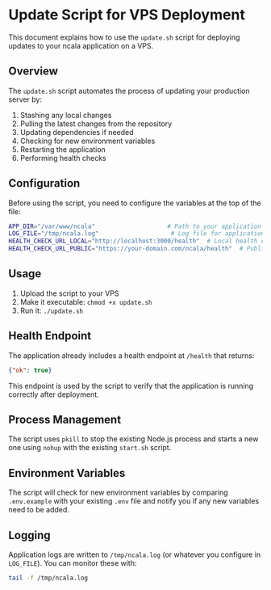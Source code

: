 # Update Script for VPS Deployment

This document explains how to use the `update.sh` script for deploying updates to your ncala application on a VPS.

## Overview

The `update.sh` script automates the process of updating your production server by:
1. Stashing any local changes
2. Pulling the latest changes from the repository
3. Updating dependencies if needed
4. Checking for new environment variables
5. Restarting the application
6. Performing health checks

## Configuration

Before using the script, you need to configure the variables at the top of the file:

```bash
APP_DIR="/var/www/ncala"                    # Path to your application on the server
LOG_FILE="/tmp/ncala.log"                    # Log file for application output
HEALTH_CHECK_URL_LOCAL="http://localhost:3000/health"  # Local health check URL
HEALTH_CHECK_URL_PUBLIC="https://your-domain.com/ncala/health"  # Public health check URL
```

## Usage

1. Upload the script to your VPS
2. Make it executable: `chmod +x update.sh`
3. Run it: `./update.sh`

## Health Endpoint

The application already includes a health endpoint at `/health` that returns:
```json
{"ok": true}
```

This endpoint is used by the script to verify that the application is running correctly after deployment.

## Process Management

The script uses `pkill` to stop the existing Node.js process and starts a new one using `nohup` with the existing `start.sh` script.

## Environment Variables

The script will check for new environment variables by comparing `.env.example` with your existing `.env` file and notify you if any new variables need to be added.

## Logging

Application logs are written to `/tmp/ncala.log` (or whatever you configure in `LOG_FILE`). You can monitor these with:
```bash
tail -f /tmp/ncala.log